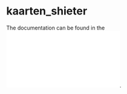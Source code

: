 # kaarten_shieter
The documentation can be found in the ![Portfolio](Portfolio/Kaarten%20Shieter.md).
